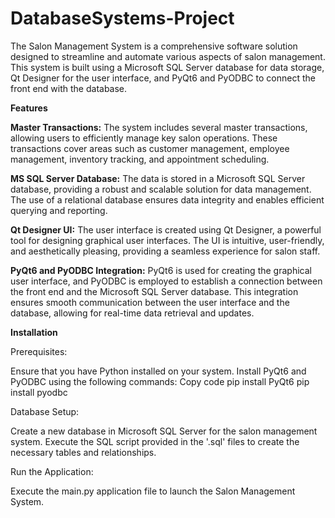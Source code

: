 # DatabaseSystems-Project

The Salon Management System is a comprehensive software solution designed to streamline and automate various aspects of salon management. This system is built using a Microsoft SQL Server database for data storage, Qt Designer for the user interface, and PyQt6 and PyODBC to connect the front end with the database.

**Features**

**Master Transactions:** The system includes several master transactions, allowing users to efficiently manage key salon operations. These transactions cover areas such as customer management, employee management, inventory tracking, and appointment scheduling.

**MS SQL Server Database:** The data is stored in a Microsoft SQL Server database, providing a robust and scalable solution for data management. The use of a relational database ensures data integrity and enables efficient querying and reporting.

**Qt Designer UI:** The user interface is created using Qt Designer, a powerful tool for designing graphical user interfaces. The UI is intuitive, user-friendly, and aesthetically pleasing, providing a seamless experience for salon staff.

**PyQt6 and PyODBC Integration:** PyQt6 is used for creating the graphical user interface, and PyODBC is employed to establish a connection between the front end and the Microsoft SQL Server database. This integration ensures smooth communication between the user interface and the database, allowing for real-time data retrieval and updates.

**Installation**

Prerequisites:

Ensure that you have Python installed on your system.
Install PyQt6 and PyODBC using the following commands:
Copy code
pip install PyQt6
pip install pyodbc

Database Setup:

Create a new database in Microsoft SQL Server for the salon management system.
Execute the SQL script provided in the '.sql' files to create the necessary tables and relationships.

Run the Application:

Execute the main.py application file to launch the Salon Management System.
